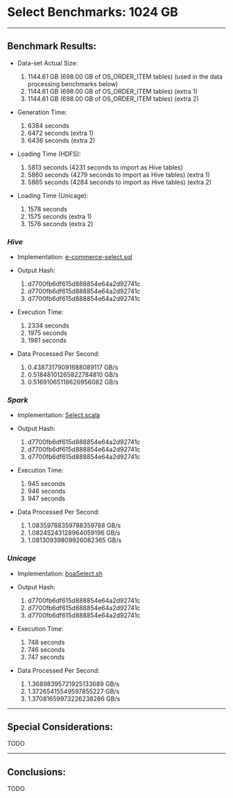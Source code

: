 # Select Benchmarks: 1024 GB

---
## Benchmark Results:

- Data-set Actual Size:
  1. 1144.61 GB (698.00 GB of OS_ORDER_ITEM tables) (used in the data processing benchmarks below)
  2. 1144.61 GB (698.00 GB of OS_ORDER_ITEM tables) (extra 1)
  3. 1144.61 GB (698.00 GB of OS_ORDER_ITEM tables) (extra 2)

- Generation Time:
  1. 6384 seconds
  2. 6472 seconds (extra 1)
  3. 6436 seconds (extra 2)

- Loading Time (HDFS):
  1. 5813 seconds (4231 seconds to import as Hive tables)
  2. 5860 seconds (4279 seconds to import as Hive tables) (extra 1)
  3. 5865 seconds (4284 seconds to import as Hive tables) (extra 2)

- Loading Time (Unicage):
  1. 1578 seconds
  2. 1575 seconds (extra 1)
  3. 1576 seconds (extra 2)


### ***Hive***

- Implementation: [e-commerce-select.sql](../../../../../workloads/query/interactive/SQLQuery/e-commerce-select.sql)

- Output Hash:
  1. d7700fb6df615d888854e64a2d92741c
  2. d7700fb6df615d888854e64a2d92741c
  3. d7700fb6df615d888854e64a2d92741c

- Execution Time: 
  1. 2334 seconds
  2. 1975 seconds
  3. 1981 seconds

- Data Processed Per Second:
  1. 0.43873179091688089117 GB/s
  2. 0.51848101265822784810 GB/s
  3. 0.51691065118626956082 GB/s


### ***Spark***

- Implementation: [Select.scala](../../../../../workloads/query/interactive/scalaQuery/src/main/scala/Select.scala)

- Output Hash:
  1. d7700fb6df615d888854e64a2d92741c
  2. d7700fb6df615d888854e64a2d92741c
  3. d7700fb6df615d888854e64a2d92741c

- Execution Time: 
  1. 945 seconds
  2. 946 seconds
  3. 947 seconds

- Data Processed Per Second:
  1. 1.08359788359788359788 GB/s
  2. 1.08245243128964059196 GB/s
  3. 1.08130939809926082365 GB/s


### ***Unicage***

- Implementation: [boaSelect.sh](../../../../../workloads/query/interactive/bashQuery/select/boaSelect/boaSelect.sh)

- Output Hash:
  1. d7700fb6df615d888854e64a2d92741c
  2. d7700fb6df615d888854e64a2d92741c
  3. d7700fb6df615d888854e64a2d92741c

- Execution Time: 
  1. 748 seconds
  2. 746 seconds
  3. 747 seconds

- Data Processed Per Second:
  1. 1.36898395721925133689 GB/s
  2. 1.37265415549597855227 GB/s
  3. 1.37081659973226238286 GB/s


---
## Special Considerations:

TODO


---
## Conclusions:

TODO
